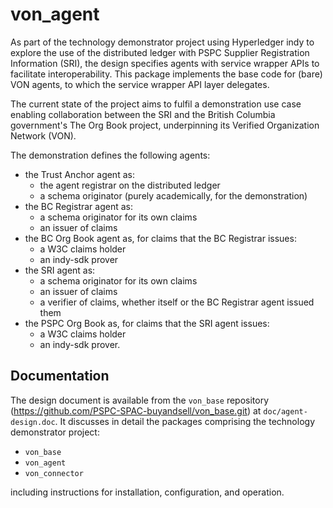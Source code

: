# von_agent
As part of the technology demonstrator project using Hyperledger indy to explore the use of the distributed ledger with PSPC Supplier Registration Information (SRI), the design specifies agents with service wrapper APIs to facilitate interoperability. This package implements the base code for (bare) VON agents, to which the service wrapper API layer delegates.

The current state of the project aims to fulfil a demonstration use case enabling collaboration between the SRI and the British Columbia government's The Org Book project, underpinning its Verified Organization Network (VON).

The demonstration defines the following agents:
  - the Trust Anchor agent as:
    - the agent registrar on the distributed ledger
    - a schema originator (purely academically, for the demonstration)
  - the BC Registrar agent as:
    - a schema originator for its own claims
    - an issuer of claims
  - the BC Org Book agent as, for claims that the BC Registrar issues:
    - a W3C claims holder
    - an indy-sdk prover
  - the SRI agent as:
    - a schema originator for its own claims
    - an issuer of claims
    - a verifier of claims, whether itself or the BC Registrar agent issued them
  - the PSPC Org Book as, for claims that the SRI agent issues:
    - a W3C claims holder
    - an indy-sdk prover.

## Documentation
The design document is available from the `von_base` repository (<https://github.com/PSPC-SPAC-buyandsell/von_base.git>) at `doc/agent-design.doc`. It discusses in detail the packages comprising the technology demonstrator project:
  - `von_base`
  - `von_agent`
  - `von_connector`

including instructions for installation, configuration, and operation.
